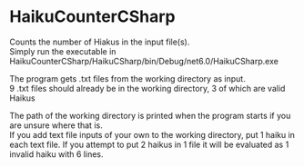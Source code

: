 # HaikuCounterCSharp
Counts the number of Hiakus in the input file(s).  
Simply run the executable in HaikuCounterCSharp/HaikuCSharp/bin/Debug/net6.0/HaikuCSharp.exe

The program gets .txt files from the working directory as input.  
9 .txt files should already be in the working directory, 3 of which are valid Haikus

The path of the working directory is printed when the program starts if you are unsure where that is.  
If you add text file inputs of your own to the working directory, put 1 haiku in each text file.  If you attempt to put 2 haikus in 1 file it will be evaluated as 1 invalid haiku with 6 lines.
